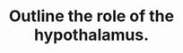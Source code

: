 ---
title: "Outline the role of the hypothalamus."
entityType: SAQ
exam: PEX
college: CICM
year: 2023
sitting: A
question: 16
passRate: 29
EC_expectedDomains:
- "Autonomic control"
- "Thermoregulation"
- "Hormonal regulation"
- "Body rhythms and regulation of drives with feedback control mechanisms where appropriate."
EC_errorsCommon:
- "Many candidates provided only an incomplete list of the roles of the hypothalamus as their answer which did not score enough marks to pass."
EC_extraCredit:
- "Presenting information succinctly and in a format that demonstrated an understanding of priority of function with respect to the CICM syllabus, was critical for time management and ensuring that more the important/major roles were presented in more detail."
- "Those who scored well demonstrated a comprehensive breadth of knowledge of these areas as well as giving the pertinent points around areas of positive and negative feedback and the sensor areas and effector responses required to answer an outline question."
---